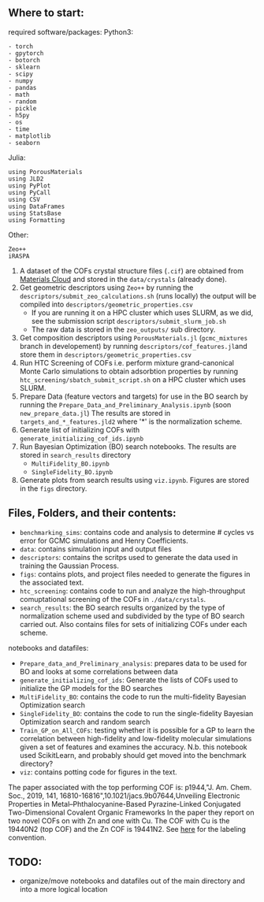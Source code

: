 ## Where to start:

required software/packages:
Python3:
```
- torch
- gpytorch
- botorch
- sklearn
- scipy
- numpy 
- pandas 
- math
- random
- pickle
- h5py 
- os
- time
- matplotlib
- seaborn
```

Julia:
```
using PorousMaterials 
using JLD2
using PyPlot
using PyCall
using CSV
using DataFrames
using StatsBase
using Formatting

```

Other:
```
Zeo++
iRASPA
```


1. A dataset of the COFs crystal structure files (`.cif`) are obtained from [Materials Cloud](https://archive.materialscloud.org/record/2021.100) and stored in the `data/crystals` (already done).
2. Get geometric descriptors using `Zeo++` by running the `descriptors/submit_zeo_calculations.sh` (runs locally)
    the output will be compiled into `descriptors/geometric_properties.csv`
    - If you are running it on a HPC cluster which uses SLURM, as we did, see the submission script 
        `descriptors/submit_slurm_job.sh`
    - The raw data is stored in the `zeo_outputs/` sub directory.
3. Get composition descriptors using `PorousMaterials.jl` (`gcmc_mixtures` branch in developement) by running `descriptors/cof_features.jl`and store them in `descriptors/geometric_properties.csv`
4. Run HTC Screening of COFs i.e. perform mixture grand-canonical Monte Carlo simulations to obtain adsorbtion properties by running `htc_screening/sbatch_submit_script.sh` on a HPC cluster which uses SLURM.
5. Prepare Data (feature vectors and targets) for use in the BO search by running the `Prepare_Data_and_Preliminary_Analysis.ipynb` (soon `new_prepare_data.jl`) 
    The results are stored in `targets_and_*_features.jld2` where '*' is the normalization scheme.
6. Generate list of initializing COFs with `generate_initializing_cof_ids.ipynb`
7. Run Bayesian Optimization (BO) search notebooks. The results are stored in `search_results` directory
    - `MultiFidelity_BO.ipynb`
    - `SingleFidelity_BO.ipynb`
8. Generate plots from search results using `viz.ipynb`. Figures are stored in the `figs` directory. 



## Files, Folders, and their contents:
- `benchmarking_sims`: contains code and analysis to determine # cycles vs error for GCMC simulations and Henry Coefficients.
- `data`: contains simulation input and output files
- `descriptors`: contains the scritps used to generate the data used in training the Gaussian Process.
- `figs`: contains plots, and project files needed to generate the figures in the associated text.
- `htc_screening`: contains code to run and analyze the high-throughput comuptational screening of the COFs in `./data/crystals`.
- `search_results`: the BO search results organized by the type of normalization scheme used and subdivided by the type of BO search carried out. Also contains files for sets of initializing COFs under each scheme.


notebooks and datafiles:
- `Prepare_data_and_Preliminary_analysis`: prepares data to be used for BO and looks at some correlations between data
- `generate_initializing_cof_ids`: Generate the lists of COFs used to initialize the GP models for the BO searches
- `MultiFidelity_BO`: contains the code to run the multi-fidelity Bayesian Optimization search
- `SingleFidelity_BO`: contains the code to run the single-fidelity Bayesian Optimization search and random search
- `Train_GP_on_All_COFs`: testing whether it is possible for a GP to learn the correlation between high-fidelity and low-fidelity molecular simulations given a set of features and examines the accuracy. N.b. this notebook used ScikitLearn, and probably should get moved into the benchmark directory?
- `viz`: contains potting code for figures in the text.



The paper associated with the top performing COF is:
p1944,"J. Am. Chem. Soc., 2019, 141, 16810-16816",10.1021/jacs.9b07644,Unveiling Electronic Properties in Metal–Phthalocyanine-Based Pyrazine-Linked Conjugated Two-Dimensional Covalent Organic Frameworks
In the paper they report on two novel COFs on with Zn and one with Cu. The COF with Cu is the 19440N2 (top COF) and the Zn COF is 19441N2.
See [here](https://github.com/danieleongari/CURATED-COFs) for the labeling convention.

## TODO: 
- organize/move notebooks and datafiles out of the main directory and into a more logical location

